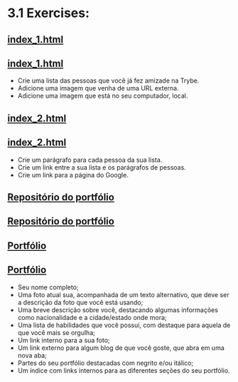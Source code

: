 # 3.1 Exercises:

## [index_1.html](https://github.com/lucasdximenes/trybe-exercises/blob/main/fundamentos/bloco-03/3.1/index_1.html)

## <a href="https://github.com/lucasdximenes/trybe-exercises/blob/main/fundamentos/bloco-03/3.1/index_1.html" target="_blank">index_1.html</a>

-   Crie uma lista das pessoas que você já fez amizade na Trybe.
-   Adicione uma imagem que venha de uma URL externa.
-   Adicione uma imagem que está no seu computador, local.

## [index_2.html](https://github.com/lucasdximenes/trybe-exercises/blob/main/fundamentos/bloco-03/3.1/index_2.html)

## <a href="https://github.com/lucasdximenes/trybe-exercises/blob/main/fundamentos/bloco-03/3.1/index_2.html" target="_blank">index_2.html</a>

-   Crie um parágrafo para cada pessoa da sua lista.
-   Crie um link entre a sua lista e os parágrafos de pessoas.
-   Crie um link para a página do Google.

## [Repositório do portfólio](https://github.com/lucasdximenes/lucasdximenes.github.io)

## <a href="https://github.com/lucasdximenes/lucasdximenes.github.io" target="_blank">Repositório do portfólio</a>

## [Portfólio](https://lucasdximenes.github.io/)

## <a href="https://lucasdximenes.github.io/" target="_blank">Portfólio</a>

-   Seu nome completo;
-   Uma foto atual sua, acompanhada de um texto alternativo, que deve ser a descrição da foto que você está usando;
-   Uma breve descrição sobre você, destacando algumas informações como nacionalidade e a cidade/estado onde mora;
-   Uma lista de habilidades que você possui, com destaque para aquela de que você mais se orgulha;
-   Um link interno para a sua foto;
-   Um link externo para algum blog de que você goste, que abra em uma nova aba;
-   Partes do seu portfólio destacadas com negrito e/ou itálico;
-   Um índice com links internos para as diferentes seções do seu portfólio.
